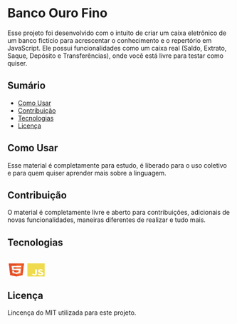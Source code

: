 # Banco Ouro Fino
Esse projeto foi desenvolvido com o intuito de criar um caixa eletrônico de um banco fictício para acrescentar o conhecimento e o repertório em JavaScript. Ele possui funcionalidades como um caixa real (Saldo, Extrato, Saque, Depósito e Transferências), onde você está livre para testar como quiser.

## Sumário

- [Como Usar](#como-usar)
- [Contribuição](#contribuição)
- [Tecnologias](#tecnologias)
- [Licença](#licença)

## Como Usar
Esse material é completamente para estudo, é liberado para o uso coletivo e para quem quiser aprender mais sobre a linguagem.

## Contribuição
O material é completamente livre e aberto para contribuições, adicionais de novas funcionalidades, maneiras diferentes de realizar e tudo mais.

## Tecnologias

<div style="display: inline_block"><br>
  <img align="center" alt="Theu-HTML" height="30" width="40" src="https://raw.githubusercontent.com/devicons/devicon/master/icons/html5/html5-original.svg">
  <img align="center" alt="Theu-Js" height="30" width="40" src="https://raw.githubusercontent.com/devicons/devicon/master/icons/javascript/javascript-plain.svg">
</div>

## Licença
Lincença do MIT utilizada para este projeto.
